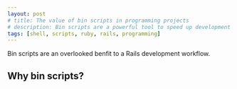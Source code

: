 ```yaml
---
layout: post
# title: The value of bin scripts in programming projects
# description: Bin scripts are a powerful tool to speed up development and onboarding. They act as living documentation, and make complicated commands very simple. 
tags: [shell, scripts, ruby, rails, programming]
---
```


Bin scripts are an overlooked benfit to a Rails development workflow.

## Why bin scripts?

